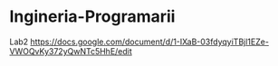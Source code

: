 # Ingineria-Programarii
Lab2 
https://docs.google.com/document/d/1-IXaB-03fdyqyiTBjl1EZe-VWOQvKy372yQwNTc5HhE/edit
